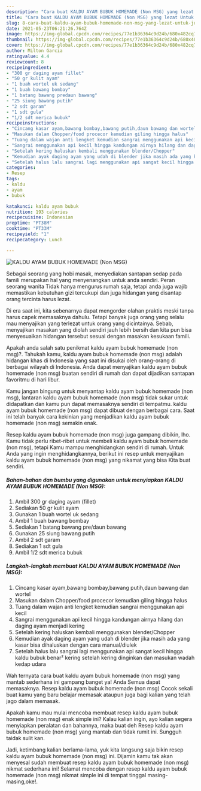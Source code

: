 ```yaml
---
description: "Cara buat KALDU AYAM BUBUK HOMEMADE (Non MSG) yang lezat Untuk Jualan"
title: "Cara buat KALDU AYAM BUBUK HOMEMADE (Non MSG) yang lezat Untuk Jualan"
slug: 8-cara-buat-kaldu-ayam-bubuk-homemade-non-msg-yang-lezat-untuk-jualan
date: 2021-05-23T06:21:26.764Z
image: https://img-global.cpcdn.com/recipes/77e1b36364c9d24b/680x482cq70/kaldu-ayam-bubuk-homemade-non-msg-foto-resep-utama.jpg
thumbnail: https://img-global.cpcdn.com/recipes/77e1b36364c9d24b/680x482cq70/kaldu-ayam-bubuk-homemade-non-msg-foto-resep-utama.jpg
cover: https://img-global.cpcdn.com/recipes/77e1b36364c9d24b/680x482cq70/kaldu-ayam-bubuk-homemade-non-msg-foto-resep-utama.jpg
author: Milton Garcia
ratingvalue: 4.4
reviewcount: 8
recipeingredient:
- "300 gr daging ayam fillet"
- "50 gr kulit ayam"
- "1 buah wortel uk sedang"
- "1 buah bawang bombay"
- "1 batang bawang predaun bawang"
- "25 siung bawang putih"
- "2 sdt garam"
- "1 sdt gula"
- "1/2 sdt merica bubuk"
recipeinstructions:
- "Cincang kasar ayam,bawang bombay,bawang putih,daun bawang dan wortel"
- "Masukan dalam Chopper/food procecor kemudian giling hingga halus"
- "Tuang dalam wajan anti lengket kemudian sangrai menggunakan api kecil"
- "Sangrai menggunakan api kecil hingga kandungan airnya hilang dan daging ayam menjadi kering"
- "Setelah kering haluskan kembali menggunakan blender/Chopper"
- "Kemudian ayak daging ayam yang udah di blender jika masih ada yang kasar bisa dihaluskan dengan cara manual/diulek"
- "Setelah halus lalu sangrai lagi menggunakan api sangat kecil hingga kaldu bubuk benar² kering setelah kering dinginkan dan masukan wadah kedap udara"
categories:
- Resep
tags:
- kaldu
- ayam
- bubuk

katakunci: kaldu ayam bubuk 
nutrition: 193 calories
recipecuisine: Indonesian
preptime: "PT38M"
cooktime: "PT33M"
recipeyield: "1"
recipecategory: Lunch

---
```



![KALDU AYAM BUBUK HOMEMADE (Non MSG)](https://img-global.cpcdn.com/recipes/77e1b36364c9d24b/680x482cq70/kaldu-ayam-bubuk-homemade-non-msg-foto-resep-utama.jpg)

Sebagai seorang yang hobi masak, menyediakan santapan sedap pada famili merupakan hal yang menyenangkan untuk anda sendiri. Peran seorang  wanita Tidak hanya mengurus rumah saja, tetapi anda juga wajib memastikan kebutuhan gizi tercukupi dan juga hidangan yang disantap orang tercinta harus lezat.

Di era  saat ini, kita sebenarnya dapat mengorder olahan praktis meski tanpa harus capek memasaknya dahulu. Tetapi banyak juga orang yang selalu mau menyajikan yang terlezat untuk orang yang dicintainya. Sebab, menyajikan masakan yang diolah sendiri jauh lebih bersih dan kita pun bisa menyesuaikan hidangan tersebut sesuai dengan masakan kesukaan famili. 



Apakah anda salah satu penikmat kaldu ayam bubuk homemade (non msg)?. Tahukah kamu, kaldu ayam bubuk homemade (non msg) adalah hidangan khas di Indonesia yang saat ini disukai oleh orang-orang di berbagai wilayah di Indonesia. Anda dapat menyajikan kaldu ayam bubuk homemade (non msg) buatan sendiri di rumah dan dapat dijadikan santapan favoritmu di hari libur.

Kamu jangan bingung untuk menyantap kaldu ayam bubuk homemade (non msg), lantaran kaldu ayam bubuk homemade (non msg) tidak sukar untuk didapatkan dan kamu pun dapat memasaknya sendiri di tempatmu. kaldu ayam bubuk homemade (non msg) dapat dibuat dengan berbagai cara. Saat ini telah banyak cara kekinian yang menjadikan kaldu ayam bubuk homemade (non msg) semakin enak.

Resep kaldu ayam bubuk homemade (non msg) juga gampang dibikin, lho. Kamu tidak perlu ribet-ribet untuk membeli kaldu ayam bubuk homemade (non msg), tetapi Kamu mampu menghidangkan sendiri di rumah. Untuk Anda yang ingin menghidangkannya, berikut ini resep untuk menyajikan kaldu ayam bubuk homemade (non msg) yang nikamat yang bisa Kita buat sendiri.

<!--inarticleads1-->

##### Bahan-bahan dan bumbu yang digunakan untuk menyiapkan KALDU AYAM BUBUK HOMEMADE (Non MSG):

1. Ambil 300 gr daging ayam (fillet)
1. Sediakan 50 gr kulit ayam
1. Gunakan 1 buah wortel uk sedang
1. Ambil 1 buah bawang bombay
1. Sediakan 1 batang bawang pre/daun bawang
1. Gunakan 25 siung bawang putih
1. Ambil 2 sdt garam
1. Sediakan 1 sdt gula
1. Ambil 1/2 sdt merica bubuk




<!--inarticleads2-->

##### Langkah-langkah membuat KALDU AYAM BUBUK HOMEMADE (Non MSG):

1. Cincang kasar ayam,bawang bombay,bawang putih,daun bawang dan wortel
1. Masukan dalam Chopper/food procecor kemudian giling hingga halus
1. Tuang dalam wajan anti lengket kemudian sangrai menggunakan api kecil
1. Sangrai menggunakan api kecil hingga kandungan airnya hilang dan daging ayam menjadi kering
1. Setelah kering haluskan kembali menggunakan blender/Chopper
1. Kemudian ayak daging ayam yang udah di blender jika masih ada yang kasar bisa dihaluskan dengan cara manual/diulek
1. Setelah halus lalu sangrai lagi menggunakan api sangat kecil hingga kaldu bubuk benar² kering setelah kering dinginkan dan masukan wadah kedap udara




Wah ternyata cara buat kaldu ayam bubuk homemade (non msg) yang mantab sederhana ini gampang banget ya! Anda Semua dapat memasaknya. Resep kaldu ayam bubuk homemade (non msg) Cocok sekali buat kamu yang baru belajar memasak ataupun juga bagi kalian yang telah jago dalam memasak.

Apakah kamu mau mulai mencoba membuat resep kaldu ayam bubuk homemade (non msg) enak simple ini? Kalau kalian ingin, ayo kalian segera menyiapkan peralatan dan bahannya, maka buat deh Resep kaldu ayam bubuk homemade (non msg) yang mantab dan tidak rumit ini. Sungguh taidak sulit kan. 

Jadi, ketimbang kalian berlama-lama, yuk kita langsung saja bikin resep kaldu ayam bubuk homemade (non msg) ini. Dijamin kamu tak akan menyesal sudah membuat resep kaldu ayam bubuk homemade (non msg) nikmat sederhana ini! Selamat mencoba dengan resep kaldu ayam bubuk homemade (non msg) nikmat simple ini di tempat tinggal masing-masing,oke!.

